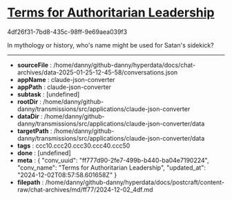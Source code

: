 # [Terms for Authoritarian Leadership](https://claude.ai/chat/ff777d90-2fe7-499b-b440-ba04e7190224)

4df26f31-7bd8-435c-98ff-9e69aea039f3

In mythology or history, who's name might be used for Satan's sidekick?

---

* **sourceFile** : /home/danny/github-danny/hyperdata/docs/chat-archives/data-2025-01-25-12-45-58/conversations.json
* **appName** : claude-json-converter
* **appPath** : claude-json-converter
* **subtask** : [undefined]
* **rootDir** : /home/danny/github-danny/transmissions/src/applications/claude-json-converter
* **dataDir** : /home/danny/github-danny/transmissions/src/applications/claude-json-converter/data
* **targetPath** : /home/danny/github-danny/transmissions/src/applications/claude-json-converter/data
* **tags** : ccc10.ccc20.ccc30.ccc40.ccc50
* **done** : [undefined]
* **meta** : {
  "conv_uuid": "ff777d90-2fe7-499b-b440-ba04e7190224",
  "conv_name": "Terms for Authoritarian Leadership",
  "updated_at": "2024-12-02T08:57:58.601658Z"
}
* **filepath** : /home/danny/github-danny/hyperdata/docs/postcraft/content-raw/chat-archives/md/ff77/2024-12-02_4df.md